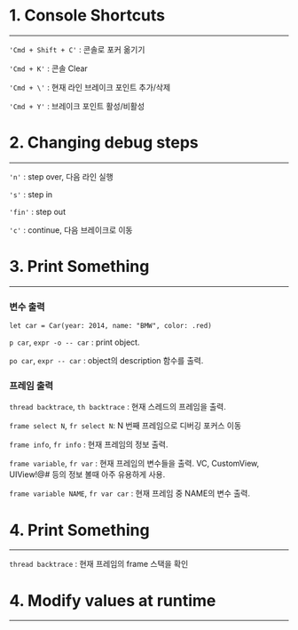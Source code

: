 # 1. Console Shortcuts
---

`'Cmd + Shift + C'` : 콘솔로 포커 옮기기

`'Cmd + K'` : 콘솔 Clear

`'Cmd + \'` : 현재 라인 브레이크 포인트 추가/삭제

`'Cmd + Y'` : 브레이크 포인트 활성/비활성


# 2. Changing debug steps
---

`'n'` : step over, 다음 라인 실행

`'s'` : step in

`'fin'` : step out

`'c'` : continue, 다음 브레이크로 이동


# 3. Print Something
---


### 변수 출력

```
let car = Car(year: 2014, name: "BMW", color: .red)
```

`p car`, `expr -o -- car` : print object.

`po car`, `expr -- car` : object의 description 함수를 출력.

### 프레임 출력

`thread backtrace`, `th backtrace` : 현재 스레드의 프레임을 출력.

`frame select N`, `fr select N`: N 번째 프레임으로 디버깅 포커스 이동

`frame info`, `fr info` : 현재 프레임의 정보 출력.

`frame variable`, `fr var` : 현재 프레임의 변수들을 출력. VC, CustomView, UIView!@# 등의 정보 볼때 아주 유용하게 사용.

`frame variable NAME`, `fr var car` : 현재 프레임 중 NAME의 변수 출력.



# 4. Print Something
---

`thread backtrace` : 현재 프레임의 frame 스택을 확인


# 4. Modify values at runtime
---



